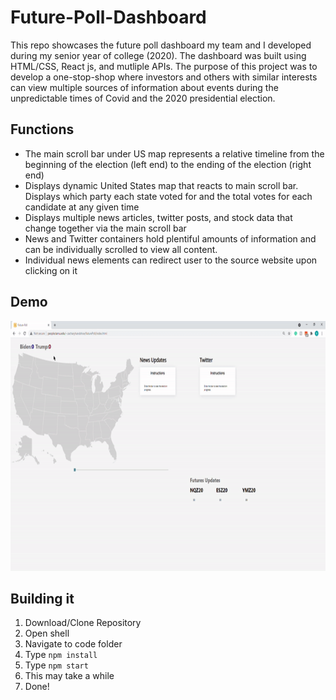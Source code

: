 # Future-Poll-Dashboard
This repo showcases the future poll dashboard my team and I developed during my senior year of college (2020). The dashboard was built using HTML/CSS, React js, and mutliple APIs. The purpose of this project was to develop a one-stop-shop where investors and others with similar interests can view multiple sources of information about events during the unpredictable times of Covid and the 2020 presidential election.

## Functions
 * The main scroll bar under US map represents a relative timeline from the beginning of the election (left end) to the ending of the election (right end)
 * Displays dynamic United States map that reacts to main scroll bar. Displays which party each state voted for and the total votes for each candidate at any given time
 * Displays multiple news articles, twitter posts, and stock data that change together via the main scroll bar
 * News and Twitter containers hold plentiful amounts of information and can be individually scrolled to view all content.
 * Individual news elements can redirect user to the source website upon clicking on it

## Demo

<p align="center">
  <img width="600" height="400" src="images/futureg.gif">
   </p>                                                     
                                                        
                                                        
                                                        
                                                       
## Building it
 1. Download/Clone Repository
 2. Open shell
 3. Navigate to code folder
 5. Type ```npm install```
 6. Type ```npm start```
 7. This may take a while
 8. Done!
